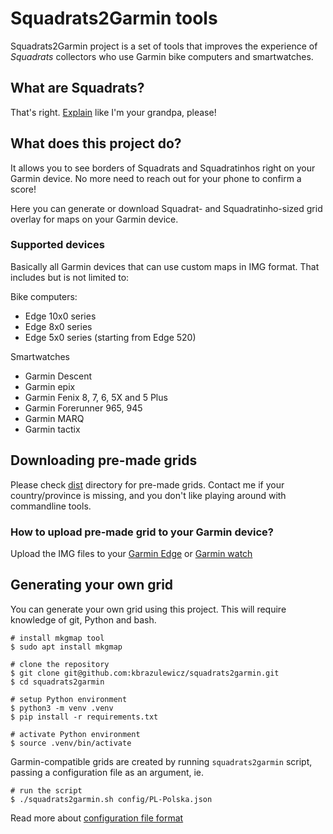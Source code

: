 # Squadrats2Garmin tools
Squadrats2Garmin project is a set of tools that improves the experience of _Squadrats_ collectors who use Garmin bike computers and smartwatches.

## What are Squadrats?
That's right. [Explain](https://squadrats.com/explain) like I'm your grandpa, please!

## What does this project do?
It allows you to see borders of Squadrats and Squadratinhos right on your Garmin device. 
No more need to reach out for your phone to confirm a score! 

Here you can generate or download Squadrat- and Squadratinho-sized grid overlay for maps on your Garmin device.

### Supported devices
Basically all Garmin devices that can use custom maps in IMG format. That includes but is not limited to:

Bike computers:
- Edge 10x0 series
- Edge 8x0 series
- Edge 5x0 series (starting from Edge 520)

Smartwatches
- Garmin Descent
- Garmin epix
- Garmin Fenix 8, 7, 6, 5X and 5 Plus
- Garmin Forerunner 965, 945
- Garmin MARQ
- Garmin tactix

## Downloading pre-made grids
Please check [dist](dist) directory for pre-made grids.
Contact me if your country/province is missing, and you don't like playing around with commandline tools.

### How to upload pre-made grid to your Garmin device?
Upload the IMG files to your [Garmin Edge](https://www.dcrainmaker.com/2019/08/how-to-install-free-maps-on-your-garmin-edge.html) or [Garmin watch](https://www.dcrainmaker.com/2019/08/how-to-installing-free-maps-on-your-garmin-fenix-5-plus-forerunner-945-or-marq-series-watch.html)

## Generating your own grid
You can generate your own grid using this project. This will require knowledge of git, Python and bash.
```console
# install mkgmap tool
$ sudo apt install mkgmap

# clone the repository
$ git clone git@github.com:kbrazulewicz/squadrats2garmin.git
$ cd squadrats2garmin

# setup Python environment
$ python3 -m venv .venv
$ pip install -r requirements.txt

# activate Python environment
$ source .venv/bin/activate
```

Garmin-compatible grids are created by running `squadrats2garmin` script, passing a configuration file as an argument, ie.
```console
# run the script
$ ./squadrats2garmin.sh config/PL-Polska.json
```
Read more about [configuration file format](config/README.md)  

<!--
## Notes
### Getting the POLY file
- use https://www.openstreetmap.org/ to identify relation id of your area (ie. for województwo pomorskie it will be https://www.openstreetmap.org/relation/130975)
- use http://polygons.openstreetmap.fr/index.py?id=130975 to download the POLY file (different levels of detail are available)


### Polygon clipping
- convex polygon (wypukły)
- concave polygon (wklęsły)
- [Point in polygon](https://en.wikipedia.org/wiki/Point_in_polygon)
- [Line clipping](https://en.wikipedia.org/wiki/Line_clipping)
- [Weiler–Atherton clipping algorithm](https://en.wikipedia.org/wiki/Weiler%E2%80%93Atherton_clipping_algorithm)
- [Sutherland–Hodgman clipping algorithm](https://en.wikipedia.org/wiki/Sutherland%E2%80%93Hodgman_algorithm) (convex only)
- [Vatti clipping algorithm](https://en.wikipedia.org/wiki/Vatti_clipping_algorithm)
- [Greiner–Hormann clipping algorithm](https://en.wikipedia.org/wiki/Greiner%E2%80%93Hormann_clipping_algorithm)
-->